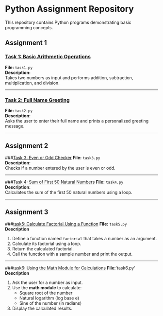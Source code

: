 # Python Assignment Repository

This repository contains Python programs demonstrating basic programming concepts.
## Assignment 1
### [Task 1: Basic Arithmetic Operations](task1.py)
**File:** `task1.py`  
**Description:**  
Takes two numbers as input and performs addition, subtraction, multiplication, and division.


---

### [Task 2: Full Name Greeting](task2.py)
**File:** `task2.py`  
**Description:**  
Asks the user to enter their full name and prints a personalized greeting message.


---
## Assignment 2
###[Task 3: Even or Odd Checker](task3.py)
**File:** `task3.py`  
**Description:**  
Checks if a number entered by the user is even or odd.


---

###[Task 4: Sum of First 50 Natural Numbers](task4.py)
**File:** `task4.py`  
**Description:**  
Calculates the sum of the first 50 natural numbers using a loop.


 ---

## Assignment 3
###[task5: Calculate Factorial Using a Function](task5.py)
**File:** `task5.py`  
**Description**
1. Define a function named `factorial` that takes a number as an argument.  
2. Calculate its factorial using a loop.  
3. Return the calculated factorial.  
4. Call the function with a sample number and print the output.  


---

###[task6: Using the Math Module for Calculations](task6.py)
**File:**'task6.py'
**Description**
1. Ask the user for a number as input.  
2. Use the **math module** to calculate:  
   - Square root of the number  
   - Natural logarithm (log base e)  
   - Sine of the number (in radians)  
3. Display the calculated results.  
 

  
